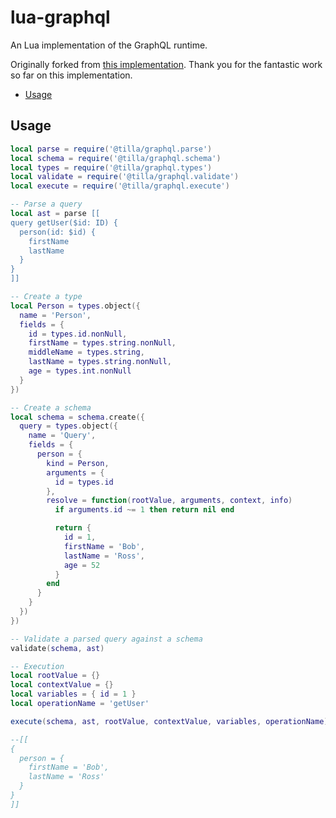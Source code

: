 # lua-graphql

An Lua implementation of the GraphQL runtime.

Originally forked from
[this implementation](https://github.com/tarantool/graphql). Thank you for the
fantastic work so far on this implementation.

<!-- toc -->

- [Usage](#usage)

<!-- tocstop -->

## Usage

```lua
local parse = require('@tilla/graphql.parse')
local schema = require('@tilla/graphql.schema')
local types = require('@tilla/graphql.types')
local validate = require('@tilla/graphql.validate')
local execute = require('@tilla/graphql.execute')

-- Parse a query
local ast = parse [[
query getUser($id: ID) {
  person(id: $id) {
    firstName
    lastName
  }
}
]]

-- Create a type
local Person = types.object({
  name = 'Person',
  fields = {
    id = types.id.nonNull,
    firstName = types.string.nonNull,
    middleName = types.string,
    lastName = types.string.nonNull,
    age = types.int.nonNull
  }
})

-- Create a schema
local schema = schema.create({
  query = types.object({
    name = 'Query',
    fields = {
      person = {
        kind = Person,
        arguments = {
          id = types.id
        },
        resolve = function(rootValue, arguments, context, info)
          if arguments.id ~= 1 then return nil end

          return {
            id = 1,
            firstName = 'Bob',
            lastName = 'Ross',
            age = 52
          }
        end
      }
    }
  })
})

-- Validate a parsed query against a schema
validate(schema, ast)

-- Execution
local rootValue = {}
local contextValue = {}
local variables = { id = 1 }
local operationName = 'getUser'

execute(schema, ast, rootValue, contextValue, variables, operationName)

--[[
{
  person = {
    firstName = 'Bob',
    lastName = 'Ross'
  }
}
]]
```
